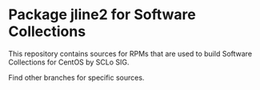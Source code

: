 # Package jline2 for Software Collections

This repository contains sources for RPMs that are used
to build Software Collections for CentOS by SCLo SIG.

Find other branches for specific sources.
